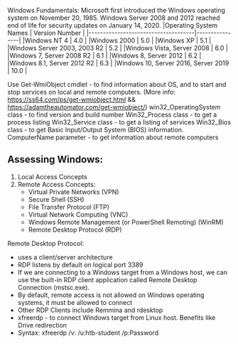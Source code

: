 Windows Fundamentals:
Microsoft first introduced the Windows operating system on November 20, 1985.
Windows Server 2008 and 2012 reached end of life for security updates on January 14, 2020.
|Operating System Names               |	Version Number |
|-------------------------------------|----------------|
|Windows NT 4	                        | 4.0            |
|Windows 2000	                        | 5.0            |
|Windows XP	                          | 5.1            |
|Windows Server 2003, 2003 R2	        | 5.2            |
|Windows Vista, Server 2008	          | 6.0            |
|Windows 7, Server 2008 R2            |	6.1            |
|Windows 8, Server 2012	              | 6.2            |
|Windows 8.1, Server 2012 R2	        | 6.3            |
|Windows 10, Server 2016, Server 2019	| 10.0           |

Use Get-WmiObject cmdlet - to find information about OS, and to start and stop services on local and remote computers. (More info: https://ss64.com/ps/get-wmiobject.html  &&  https://adamtheautomator.com/get-wmiobject/)
win32_OperatingSystem class - to find version and build number
Win32_Process class - to get a process listing 
Win32_Service class - to get a listing of services
Win32_Bios class - to get Basic Input/Output System (BIOS) information.
ComputerName parameter - to get information about remote computers

Assessing Windows:
------------------
1. Local Access Concepts
2. Remote Access Concepts:
   - Virtual Private Networks (VPN)
   - Secure Shell (SSH)
   - File Transfer Protocol (FTP)
   - Virtual Network Computing (VNC)
   - Windows Remote Management (or PowerShell Remoting) (WinRM)
   - Remote Desktop Protocol (RDP)
  
Remote Desktop Protocol:
-  uses a client/server architecture
-  RDP listens by default on logical port 3389
-  If we are connecting to a Windows target from a Windows host, we can use the built-in RDP client application called Remote Desktop Connection (mstsc.exe).
-  By default, remote access is not allowed on Windows operating systems, it must be allowed to connect
-  Other RDP Clients include Remmina and rdesktop
-  xfreerdp - to connect Windows target from Linux host. Benefits like Drive redirection
-  Syntax: xfreerdp /v:<targetIp> /u:htb-student /p:Password



